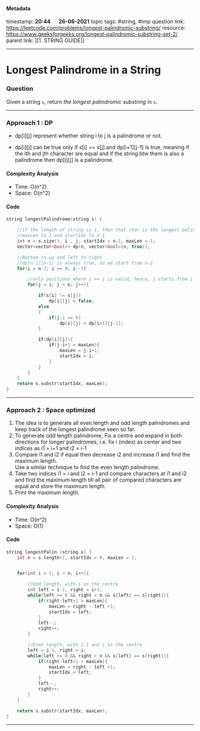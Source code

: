 #### Metadata

timestamp: **20:44**  &emsp;  **26-06-2021**
topic tags: #string, #imp
question link: https://leetcode.com/problems/longest-palindromic-substring/
resource: https://www.geeksforgeeks.org/longest-palindromic-substring-set-2/
parent link: [[1. STRING GUIDE]]

---

# Longest Palindrome in a String

### Question
Given a string `s`, return _the longest palindromic substring_ in `s`.


---


### Approach 1 : DP

-   dp[i][j] represent whether string i to j is a palindrome or not.
    
-   dp[i][j] can be true only if s[i] == s[j] and dp[i+1][j-1] is true, meaning if the ith and jth character are equal and if the string btw them is also a palindrome then dp[i][j] is a palindrome.

#### Complexity Analysis
- Time: O(n^2)
- Space: O(n^2)

#### Code

``` cpp
string longestPalindrome(string s) { 

	//if the length of string is 1, then that char is the longest palindrome, hence we initialize 
	//maxLen to 1 and startIdx to n-1 
	int n = s.size(), i , j, startIdx = n-1, maxLen = 1; 
	vector<vector<bool>> dp(n, vector<bool>(n, true)); 

	//Bottom to up and left to right 
	//dp[n-1][n-1] is always true, so we start from n-2 
	for(i = n-2; i >= 0; i--){ 

		//only positions where i <= j is valid, hence, j starts from i 
		for(j = i; j < n; j++){ 

			if(s[i] != s[j]) 
				dp[i][j] = false; 
			else 
			{ 
				if(j-1 >= 0) 
					dp[i][j] = dp[i+1][j-1]; 
			} 

			if(dp[i][j]){ 
				if(j-i+1 > maxLen){ 
					maxLen = j-i+1; 
					startIdx = i; 
				} 
			} 
		} 
	} 
	return s.substr(startIdx, maxLen); 
}

```

---
### Approach 2 : Space optimized
1.  The idea is to generate all even length and odd length palindromes and keep track of the longest palindrome seen so far.
2.  To generate odd length palindrome, Fix a centre and expand in both directions for longer palindromes, i.e. fix i (index) as center and two indices as i1 = i+1 and i2 = i-1
3.  Compare i1 and i2 if equal then decrease i2 and increase i1 and find the maximum length.   
    Use a similar technique to find the even length palindrome.
4.  Take two indices i1 = i and i2 = i-1 and compare characters at i1 and i2 and find the maximum length till all pair of compared characters are equal and store the maximum length.
5.  Print the maximum length.


#### Complexity Analysis
- Time: O(n^2)
- Space: O(1)

#### Code

``` cpp
string longestPalin (string s) {
	int n = s.length(), startIdx = 0, maxLen = 1;


	for(int i = 1; i < n; i++){

		//Odd length, with i as the centre
		int left = i-1, right = i+1;
		while(left >= 0 && right < n && s[left] == s[right]){
			if(right-left+1 > maxLen){
				maxLen = right - left +1;
				startIdx = left;
			}
			left--;
			right++;
		}

		//Even length, with i-1 and i as the centre
		left = i-1, right = i;
		while(left >= 0 && right < n && s[left] == s[right]){
			if(right-left+1 > maxLen){
				maxLen = right - left +1;
				startIdx = left;
			}
			left--;
			right++;
		}
	}

	return s.substr(startIdx, maxLen);
}

```

---

